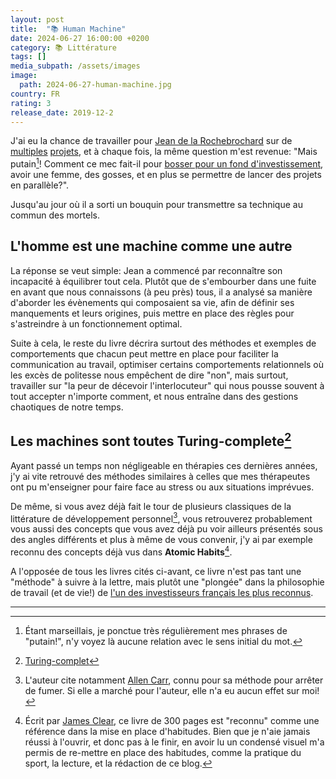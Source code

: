 ```yaml
---
layout: post
title:  "📚 Human Machine"
date: 2024-06-27 16:00:00 +0200
category: 📚 Littérature
tags: []
media_subpath: /assets/images
image:
  path: 2024-06-27-human-machine.jpg
country: FR
rating: 3
release_date: 2019-12-2
---
```


J'ai eu la chance de travailler pour [Jean de la Rochebrochard](https://2lr.substack.com/) sur de [multiples](https://www.crunchbase.com/organization/play-with-pictures) [projets](https://roze.im/), et à chaque fois, la même question m'est revenue: "Mais putain[^1]! Comment ce mec fait-il pour [bosser pour un fond d'investissement](https://www.kimaventures.com/), avoir une femme, des gosses, et en plus se permettre de lancer des projets en parallèle?".

Jusqu'au jour où il a sorti un bouquin pour transmettre sa technique au commun des mortels.

## L'homme est une machine comme une autre

La réponse se veut simple: Jean a commencé par reconnaître son incapacité à équilibrer tout cela. Plutôt que de s'embourber dans une fuite en avant que nous connaissons (à peu près) tous, il a analysé sa manière d'aborder les évènements qui composaient sa vie, afin de définir ses manquements et leurs origines, puis mettre en place des règles pour s'astreindre à un fonctionnement optimal.

Suite à cela, le reste du livre décrira surtout des méthodes et exemples de comportements que chacun peut mettre en place pour faciliter la communication au travail, optimiser certains comportements relationnels où les excès de politesse nous empêchent de dire "non", mais surtout, travailler sur "la peur de décevoir l'interlocuteur" qui nous pousse souvent à tout accepter n'importe comment, et nous entraîne dans des gestions chaotiques de notre temps.

## Les machines sont toutes Turing-complete[^2]

Ayant passé un temps non négligeable en thérapies ces dernières années, j'y ai vite retrouvé des méthodes similaires à celles que mes thérapeutes ont pu m'enseigner pour faire face au stress ou aux situations imprévues.

De même, si vous avez déjà fait le tour de plusieurs classiques de la littérature de développement personnel[^3], vous retrouverez probablement vous aussi des concepts que vous avez déjà pu voir ailleurs présentés sous des angles différents et plus à même de vous convenir, j'y ai par exemple reconnu des concepts déjà vus dans **Atomic Habits**[^4].

A l'opposée de tous les livres cités ci-avant, ce livre n'est pas tant une "méthode" à suivre à la lettre, mais plutôt une "plongée" dans la philosophie de travail (et de vie!) de [l'un des investisseurs français les plus reconnus](https://x.com/search?f=live&q=%28to%3A2lr%29+until%3A2024-04-18+since%3A2024-04-13&src=typed_query).


* * *
[^1]: Étant marseillais, je ponctue très régulièrement mes phrases de "putain!", n'y voyez là aucune relation avec le sens initial du mot.
[^2]: [<i class="fab fa-wikipedia-w"></i> Turing-complet](https://fr.wikipedia.org/wiki/Turing-complet)
[^3]: L'auteur cite notamment [<i class="fab fa-wikipedia-w"></i> Allen Carr](https://fr.wikipedia.org/wiki/Allen_Carr), connu pour sa méthode pour arrêter de fumer. Si elle a marché pour l'auteur, elle n'a eu aucun effet sur moi!
[^4]: Écrit par [<i class="fab fa-wikipedia-w"></i> James Clear](https://en.wikipedia.org/wiki/James_Clear), ce livre de 300 pages est "reconnu" comme une référence dans la mise en place d'habitudes. Bien que je n'aie jamais réussi à l'ouvrir, et donc pas à le finir, en avoir lu un condensé visuel m'a permis de re-mettre en place des habitudes, comme la pratique du sport, la lecture, et la rédaction de ce blog.
